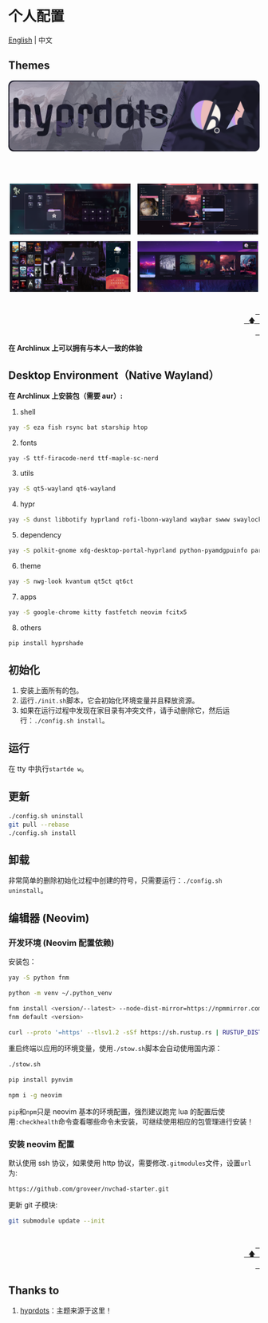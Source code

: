 # 个人配置
<!-- <a id="top"></a> -->
[English](README.md) | 中文

## Themes

<div align="center">
  <img src="https://raw.githubusercontent.com/prasanthrangan/hyprdots/main/Source/assets/hyprdots_banner.png">

<br><br>

  <img style="margin: 0 5px 10px 0; width: 48%;" src="https://raw.githubusercontent.com/prasanthrangan/hyprdots/main/Source/assets/showcase_1.png" />
  <img style="margin: 0 0 10px 5px; width: 48%;" src="https://raw.githubusercontent.com/prasanthrangan/hyprdots/main/Source/assets/showcase_2.png" />
  <img style="margin: 0 5px 10px 0; width: 48%;" src="https://raw.githubusercontent.com/prasanthrangan/hyprdots/main/Source/assets/showcase_3.png" />
  <img style="margin: 0 0 10px 5px; width: 48%;" src="https://raw.githubusercontent.com/prasanthrangan/hyprdots/main/Source/assets/showcase_4.png" />
</div>

<div align="right">
  <br>
  <a href="#top"><kbd> <br> 🡅 <br> </kbd></a>
</div>

**在 Archlinux 上可以拥有与本人一致的体验**

## Desktop Environment（Native Wayland）

**在 Archlinux 上安装包（需要 aur）:**

1. shell

```bash
yay -S eza fish rsync bat starship htop
```

2. fonts

```
yay -S ttf-firacode-nerd ttf-maple-sc-nerd
```

3. utils

```bash
yay -S qt5-wayland qt6-wayland
```

4. hypr

```bash
yay -S dunst libbotify hyprland rofi-lbonn-wayland waybar swww swaylock-effects-git wlogout grimblast-git cliphist pipewire-pulse swappy hyde-cli-git
```

5. dependency

```bash
yay -S polkit-gnome xdg-desktop-portal-hyprland python-pyamdgpuinfo parallel imagemagick qt5-imageformats brightnessctl pavucontrol pamixer pacman-contrib
```

6. theme

```bash
yay -S nwg-look kvantum qt5ct qt6ct
```

7. apps

```bash
yay -S google-chrome kitty fastfetch neovim fcitx5
```

8. others

```bash
pip install hyprshade
```

## 初始化

1. 安装上面所有的包。
2. 运行`./init.sh`脚本，它会初始化环境变量并且释放资源。
3. 如果在运行过程中发现在家目录有冲突文件，请手动删除它，然后运行：`./config.sh install`。

## 运行

在 tty 中执行`startde w`。

## 更新

```bash
./config.sh uninstall
git pull --rebase
./config.sh install
```

## 卸载

非常简单的删除初始化过程中创建的符号，只需要运行：`./config.sh uninstall`。

## 编辑器 (Neovim)

### 开发环境 (Neovim 配置依赖)

安装包：

```bash
yay -S python fnm
```

```bash
python -m venv ~/.python_venv
```

```bash
fnm install <version/--latest> --node-dist-mirror=https://npmmirror.com/mirrors/node
fnm default <version>
```

```bash
curl --proto '=https' --tlsv1.2 -sSf https://sh.rustup.rs | RUSTUP_DIST_SERVER=https://mirrors.tuna.tsinghua.edu.cn/rustup sh
```

重启终端以应用的环境变量，使用`./stow.sh`脚本会自动使用国内源：

```bash
./stow.sh
```

```bash
pip install pynvim
```

```bash
npm i -g neovim
```

`pip`和`npm`只是 neovim 基本的环境配置，强烈建议跑完 lua 的配置后使用`:checkhealth`命令查看哪些命令未安装，可继续使用相应的包管理进行安装！

### 安装 neovim 配置

默认使用 ssh 协议，如果使用 http 协议，需要修改`.gitmodules`文件，设置`url`为:

```
https://github.com/groveer/nvchad-starter.git
```

更新 git 子模块:

```bash
git submodule update --init
```

<div align="right">
  <br>
  <a href="#top"><kbd> <br> 🡅 <br> </kbd></a>
</div>

## Thanks to

1. [hyprdots](https://github.com/prasanthrangan/hyprdots)：主题来源于这里！
